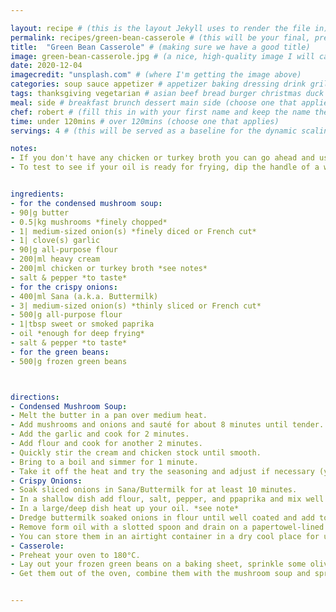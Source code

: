 ```yaml
---

layout: recipe # (this is the layout Jekyll uses to render the file in)
permalink: recipes/green-bean-casserole # (this will be your final, pretty URL)
title:  "Green Bean Casserole" # (making sure we have a good title)
image: green-bean-casserole.jpg # (a nice, high-quality image I will carefully select for you)
date: 2020-12-04
imagecredit: "unsplash.com" # (where I'm getting the image above)
categories: soup sauce appetizer # appetizer baking dressing drink grill healthyish marinade oven pickling quick raw salad sandwich sauce snack soup
tags: thanksgiving vegetarian # asian beef bread burger christmas duck french fruit indian italian mexican nuts pasta pork poultry rice seafood thanksgiving vegetarian
meal: side # breakfast brunch dessert main side (choose one that applies)
chef: robert # (fill this in with your first name and keep the name the same for all your recipes, since each chef has his own collection of recipes)
time: under 120mins # over 120mins (choose one that applies)
servings: 4 # (this will be served as a baseline for the dynamic scaling)

notes: 
- If you don't have any chicken or turkey broth you can go ahead and use water + boullion cubes or store-bought. There's a big difference flavor-wise between the three, keep that in mind. 
- To test to see if your oil is ready for frying, dip the handle of a wooden spoon in the oil and if it bubbles around the handle then it's ready. # (you can add recipe notes here, if you don't have any just delete this whole section and it won't be processed)


ingredients:
- for the condensed mushroom soup:
- 90|g butter
- 0.5|kg mushrooms *finely chopped*
- 1| medium-sized onion(s) *finely diced or French cut*
- 1| clove(s) garlic
- 90|g all-purpose flour
- 200|ml heavy cream
- 200|ml chicken or turkey broth *see notes*
- salt & pepper *to taste*
- for the crispy onions:
- 400|ml Sana (a.k.a. Buttermilk)
- 3| medium-sized onion(s) *thinly sliced or French cut*
- 500|g all-purpose flour
- 1|tbsp sweet or smoked paprika
- oil *enough for deep frying*
- salt & pepper *to taste*
- for the green beans:
- 500|g frozen green beans



directions:
- Condensed Mushroom Soup:
- Melt the butter in a pan over medium heat. 
- Add mushrooms and onions and sauté for about 8 minutes until tender. 
- Add the garlic and cook for 2 minutes. 
- Add flour and cook for another 2 minutes. 
- Quickly stir the cream and chicken stock until smooth. 
- Bring to a boil and simmer for 1 minute. 
- Take it off the heat and try the seasoning and adjust if necessary (you want it to be saltier than normal as it is a condensed soup and you're going to combine it with the beans later on).
- Crispy Onions: 
- Soak sliced onions in Sana/Buttermilk for at least 10 minutes.
- In a shallow dish add flour, salt, pepper, and ppaprika and mix well.
- In a large/deep dish heat up your oil. *see note* 
- Dredge buttermilk soaked onions in flour until well coated and add to your oil, frying in batches until golden brown.
- Remove form oil with a slotted spoon and drain on a papertowel-lined plate.
- You can store them in an airtight container in a dry cool place for up to a few days if you're not using them in the next step.
- Casserole: 
- Preheat your oven to 180°C.
- Lay out your frozen green beans on a baking sheet, sprinkle some olive oil and put them in the oven for 5-10 minutes. They need to be unthawed and par-cooked.
- Get them out of the oven, combine them with the mushroom soup and sprinkle on your crispy onions on top.


--- 
```

<!-- Below is the description, just write what you want or leave it empty 😁 -->
